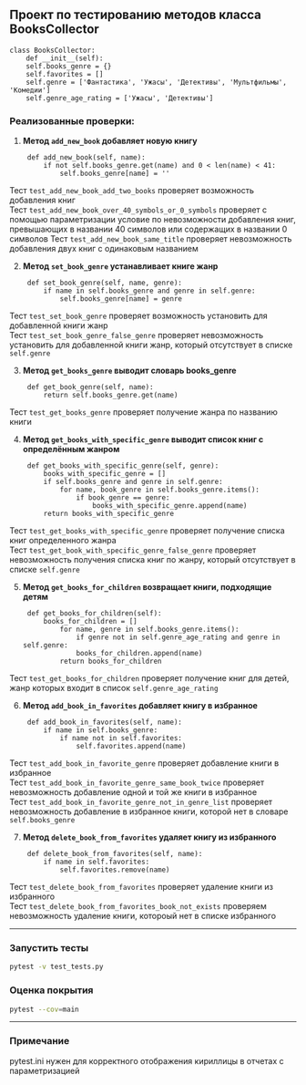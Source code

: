 ## Проект по тестированию методов класса BooksCollector

    class BooksCollector:
        def __init__(self):
        self.books_genre = {}
        self.favorites = []
        self.genre = ['Фантастика', 'Ужасы', 'Детективы', 'Мультфильмы', 'Комедии']
        self.genre_age_rating = ['Ужасы', 'Детективы']

### Реализованные проверки: 

1. **Метод `add_new_book` добавляет новую книгу**

        def add_new_book(self, name):
            if not self.books_genre.get(name) and 0 < len(name) < 41:
                self.books_genre[name] = ''

Тест `test_add_new_book_add_two_books` проверяет возможность добавления книг  
Тест `test_add_new_book_over_40_symbols_or_0_symbols` проверяет с помощью параметризации условие по невозможности добавления книг, превышающих в названии 40 символов или содержащих в названии 0 символов
Тест `test_add_new_book_same_title` проверяет невозможность добавления двух книг с одинаковым названием

2. **Метод `set_book_genre` устанавливает книге жанр**

        def set_book_genre(self, name, genre):
            if name in self.books_genre and genre in self.genre:
                self.books_genre[name] = genre

Тест `test_set_book_genre` проверяет возможность установить для добавленной книги жанр  
Тест `test_set_book_genre_false_genre` проверяет невозможность установить для добавленной книги жанр, который отсутствует в списке `self.genre`  

3. **Метод `get_books_genre` выводит словарь books_genre** 

        def get_book_genre(self, name):
            return self.books_genre.get(name)

Тест `test_get_books_genre` проверяет получение жанра по названию книги 


4. **Метод `get_books_with_specific_genre` выводит список книг с определённым жанром**

        def get_books_with_specific_genre(self, genre):
            books_with_specific_genre = []
            if self.books_genre and genre in self.genre:
                for name, book_genre in self.books_genre.items():
                    if book_genre == genre:
                        books_with_specific_genre.append(name)
            return books_with_specific_genre

Тест `test_get_books_with_specific_genre` проверяет получение списка книг определенного жанра  
Тест `test_get_book_with_specific_genre_false_genre` проверяет невозможность получения списка книг по жанру, который отсутствует в списке `self.genre`

5. **Метод `get_books_for_children` возвращает книги, подходящие детям**

        def get_books_for_children(self):
            books_for_children = []
                for name, genre in self.books_genre.items():
                    if genre not in self.genre_age_rating and genre in self.genre:
                    books_for_children.append(name)
                return books_for_children

Тест `test_get_books_for_children` проверяет получение книг для детей, жанр которых входит в список `self.genre_age_rating`

6. **Метод `add_book_in_favorites` добавляет книгу в избранное**

        def add_book_in_favorites(self, name):
            if name in self.books_genre:
                if name not in self.favorites:
                    self.favorites.append(name)
Тест `test_add_book_in_favorite_genre` проверяет добавление книги в избранное  
Тест `test_add_book_in_favorite_genre_same_book_twice` проверяет невозможность добавление одной и той же книги в избранное  
Тест `test_add_book_in_favorite_genre_not_in_genre_list` проверяет невозможность добавление в избранное книги, которой нет в словаре `self.books_genre`  

7. **Метод `delete_book_from_favorites` удаляет книгу из избранного**

        def delete_book_from_favorites(self, name):
            if name in self.favorites:
                self.favorites.remove(name)
        
Тест `test_delete_book_from_favorites` проверяет удаление книги из избранного  
Тест `test_delete_book_from_favorites_book_not_exists` проверяем невозможность удаление книги, котороый нет в списке избранного

***

### Запустить тесты 
```bash
pytest -v test_tests.py
```
### Оценка покрытия 
```bash 
pytest --cov=main
```
***  

### Примечание 
pytest.ini нужен для корректного отображения кириллицы в отчетах с параметризацией
